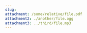 ```yaml
---
slug:
attachment: /some/relative/file.pdf
attachment2: ./another/file.ogg
attachment3: ../third/file.mp3
---
```

